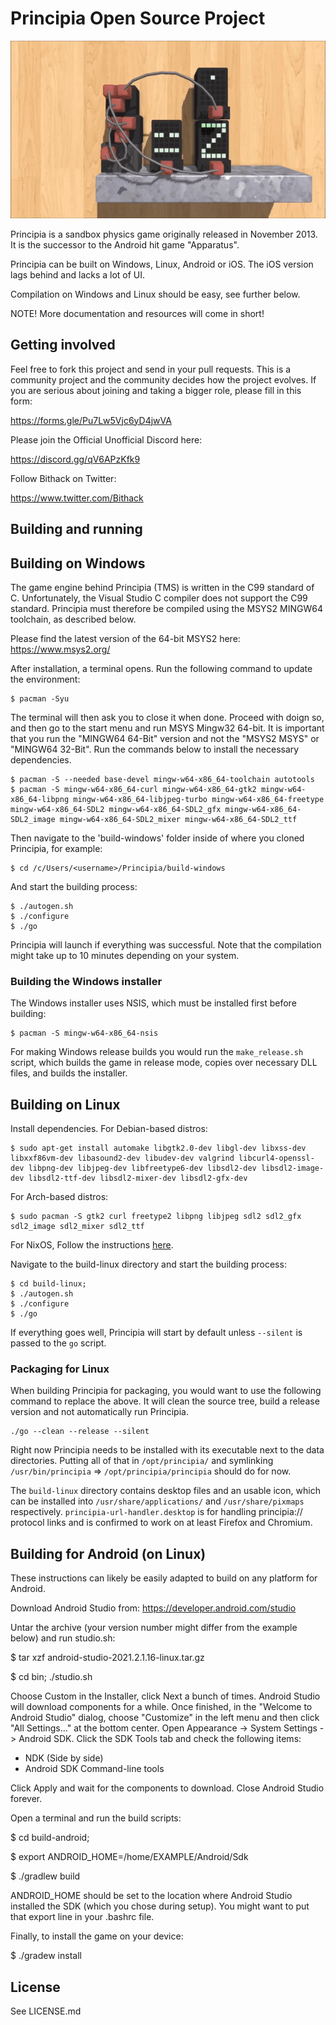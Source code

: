 Principia Open Source Project
=========

![Principia](https://raw.githubusercontent.com/Bithack/principia/master/data-src/github-image0.gif)

Principia is a sandbox physics game originally released in November 2013. It is the successor to the Android hit game "Apparatus".

Principia can be built on Windows, Linux, Android or iOS. The iOS version lags behind and lacks a lot of UI.

Compilation on Windows and Linux should be easy, see further below.

NOTE!
More documentation and resources will come in short!

Getting involved
--------

Feel free to fork this project and send in your pull requests. This is a community project and the community decides how the project evolves. If you are serious about joining and taking a bigger role, please fill in this form:

https://forms.gle/Pu7Lw5Vjc6yD4jwVA

Please join the Official Unofficial Discord here:

https://discord.gg/qV6APzKfk9

Follow Bithack on Twitter:

https://www.twitter.com/Bithack

Building and running
--------

## Building on Windows

The game engine behind Principia (TMS) is written in the C99 standard of C. Unfortunately, the Visual Studio C compiler does not support the C99 standard. Principia must therefore be compiled using the MSYS2 MINGW64 toolchain, as described below.

Please find the latest version of the 64-bit MSYS2 here: https://www.msys2.org/

After installation, a terminal opens. Run the following command to update the environment:

	$ pacman -Syu

The terminal will then ask you to close it when done. Proceed with doign so, and then go to the start menu and run MSYS Mingw32 64-bit. It is important that you run the "MINGW64 64-Bit" version and not the "MSYS2 MSYS" or "MINGW64 32-Bit". Run the commands below to install the necessary dependencies.

	$ pacman -S --needed base-devel mingw-w64-x86_64-toolchain autotools
	$ pacman -S mingw-w64-x86_64-curl mingw-w64-x86_64-gtk2 mingw-w64-x86_64-libpng mingw-w64-x86_64-libjpeg-turbo mingw-w64-x86_64-freetype mingw-w64-x86_64-SDL2 mingw-w64-x86_64-SDL2_gfx mingw-w64-x86_64-SDL2_image mingw-w64-x86_64-SDL2_mixer mingw-w64-x86_64-SDL2_ttf

Then navigate to the 'build-windows' folder inside of where you cloned Principia, for example:

	$ cd /c/Users/<username>/Principia/build-windows

And start the building process:

	$ ./autogen.sh
	$ ./configure
	$ ./go

Principia will launch if everything was successful. Note that the compilation might take up to 10 minutes depending on your system.

### Building the Windows installer
The Windows installer uses NSIS, which must be installed first before building:

	$ pacman -S mingw-w64-x86_64-nsis

For making Windows release builds you would run the `make_release.sh` script, which builds the game in release mode, copies over necessary DLL files, and builds the installer.

## Building on Linux

Install dependencies. For Debian-based distros:

	$ sudo apt-get install automake libgtk2.0-dev libgl-dev libxss-dev libxxf86vm-dev libasound2-dev libudev-dev valgrind libcurl4-openssl-dev libpng-dev libjpeg-dev libfreetype6-dev libsdl2-dev libsdl2-image-dev libsdl2-ttf-dev libsdl2-mixer-dev libsdl2-gfx-dev

For Arch-based distros:

	$ sudo pacman -S gtk2 curl freetype2 libpng libjpeg sdl2 sdl2_gfx sdl2_image sdl2_mixer sdl2_ttf

For NixOS, Follow the instructions [here](./nix/README.md).

Navigate to the build-linux directory and start the building process:

	$ cd build-linux;
	$ ./autogen.sh
	$ ./configure
	$ ./go

If everything goes well, Principia will start by default unless `--silent` is passed to the `go` script.

### Packaging for Linux
When building Principia for packaging, you would want to use the following command to replace the above. It will clean the source tree, build a release version and not automatically run Principia.

	./go --clean --release --silent

Right now Principia needs to be installed with its executable next to the data directories. Putting all of that in `/opt/principia/` and symlinking `/usr/bin/principia` => `/opt/principia/principia` should do for now.

The `build-linux` directory contains desktop files and an usable icon, which can be installed into `/usr/share/applications/` and `/usr/share/pixmaps` respectively. `principia-url-handler.desktop` is for handling principia:// protocol links and is confirmed to work on at least Firefox and Chromium.

## Building for Android (on Linux)

These instructions can likely be easily adapted to build on any platform for Android.

Download Android Studio from:
https://developer.android.com/studio

Untar the archive (your version number might differ from the example below) and run studio.sh:

$ tar xzf android-studio-2021.2.1.16-linux.tar.gz

$ cd bin; ./studio.sh

Choose Custom in the Installer, click Next a bunch of times. Android Studio will download components for a while. Once finished, in the "Welcome to Android Studio" dialog, choose "Customize" in the left menu and then click "All Settings..." at the bottom center. Open Appearance -> System Settings -> Android SDK. Click the SDK Tools tab and check the following items:

- NDK (Side by side)
- Android SDK Command-line tools

Click Apply and wait for the components to download. Close Android Studio forever.

Open a terminal and run the build scripts:

$ cd build-android;

$ export ANDROID_HOME=/home/EXAMPLE/Android/Sdk

$ ./gradlew build

ANDROID_HOME should be set to the location where Android Studio installed the SDK (which you chose during setup). You might want to put that export line in your .bashrc file.

Finally, to install the game on your device:

$ ./gradew install


License
---------
See LICENSE.md


